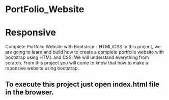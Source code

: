 # PortFolio_Website
# Responsive
Complete Portfolio Website with Bootstrap - HTML/CSS In this project, we are going to learn and build how to create a complete portfolio website with bootstrap using HTML and CSS. We will understand everything from scratch. From this project you will come to know that how to make a rsponsive website using bootstrap.

## To execute this project just open index.html file in the browser.
